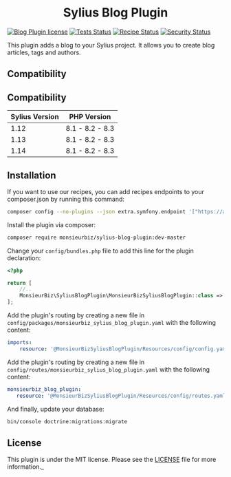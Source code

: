 <h1 align="center">Sylius Blog Plugin</h1>

[![Blog Plugin license](https://img.shields.io/github/license/monsieurbiz/SyliusBlogPlugin?public)](https://github.com/monsieurbiz/SyliusBlogPlugin/blob/master/LICENSE.txt)
[![Tests Status](https://img.shields.io/github/actions/workflow/status/monsieurbiz/SyliusBlogPlugin/tests.yaml?branch=master&logo=github)](https://github.com/monsieurbiz/SyliusBlogPlugin/actions?query=workflow%3ATests)
[![Recipe Status](https://img.shields.io/github/actions/workflow/status/monsieurbiz/SyliusBlogPlugin/recipe.yaml?branch=master&label=recipes&logo=github)](https://github.com/monsieurbiz/SyliusBlogPlugin/actions?query=workflow%3ASecurity)
[![Security Status](https://img.shields.io/github/actions/workflow/status/monsieurbiz/SyliusBlogPlugin/security.yaml?branch=master&label=security&logo=github)](https://github.com/monsieurbiz/SyliusBlogPlugin/actions?query=workflow%3ASecurity)

This plugin adds a blog to your Sylius project. It allows you to create blog articles, tags and authors.

## Compatibility

## Compatibility

| Sylius Version | PHP Version     |
|----------------|-----------------|
| 1.12           | 8.1 - 8.2 - 8.3 |
| 1.13           | 8.1 - 8.2 - 8.3 |
| 1.14           | 8.1 - 8.2 - 8.3 |

## Installation

If you want to use our recipes, you can add recipes endpoints to your composer.json by running this command:

```bash
composer config --no-plugins --json extra.symfony.endpoint '["https://api.github.com/repos/monsieurbiz/symfony-recipes/contents/index.json?ref=flex/master","flex://defaults"]'
```

Install the plugin via composer:

```bash
composer require monsieurbiz/sylius-blog-plugin:dev-master
```

<!-- The section on the flex recipe will be displayed when the flex recipe will be available on contrib repo
<details><summary>For the installation without flex, follow these additional steps</summary>
-->

Change your `config/bundles.php` file to add this line for the plugin declaration:

```php
<?php

return [
    //..
    MonsieurBiz\SyliusBlogPlugin\MonsieurBizSyliusBlogPlugin::class => ['all' => true],
];
```

Add the plugin's routing by creating a new file in `config/packages/monsieurbiz_sylius_blog_plugin.yaml` with the following content:

```yaml
imports:
    resource: '@MonsieurBizSyliusBlogPlugin/Resources/config/config.yaml'
```

Add the plugin's routing by creating a new file in `config/routes/monsieurbiz_sylius_blog_plugin.yaml` with the following content:

```yaml
monsieurbiz_blog_plugin:
   resource: '@MonsieurBizSyliusBlogPlugin/Resources/config/routes.yaml'
```

And finally, update your database:

```bash
bin/console doctrine:migrations:migrate
```


## License

This plugin is under the MIT license.
Please see the [LICENSE](LICENSE) file for more information._
